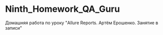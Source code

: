 # Ninth_Homework_QA_Guru
Домашняя работа по уроку "Allure Reports. Артём Ерошенко. Занятие в записи"
